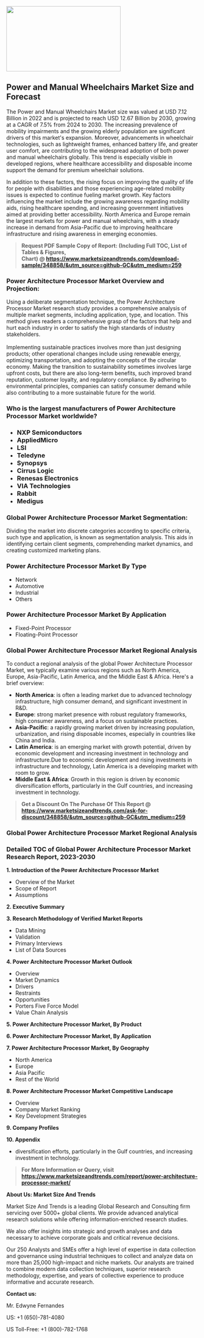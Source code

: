 <p><img class="alignnone size-medium wp-image-20088" src="https://ffe5etoiles.com/wp-content/uploads/2024/12/MST1-300x171.png" alt="" width="300" height="171" /></p><h2>Power and Manual Wheelchairs Market Size and Forecast</h2><p>The Power and Manual Wheelchairs Market size was valued at USD 7.12 Billion in 2022 and is projected to reach USD 12.67 Billion by 2030, growing at a CAGR of 7.5% from 2024 to 2030. The increasing prevalence of mobility impairments and the growing elderly population are significant drivers of this market's expansion. Moreover, advancements in wheelchair technologies, such as lightweight frames, enhanced battery life, and greater user comfort, are contributing to the widespread adoption of both power and manual wheelchairs globally. This trend is especially visible in developed regions, where healthcare accessibility and disposable income support the demand for premium wheelchair solutions.</p><p>In addition to these factors, the rising focus on improving the quality of life for people with disabilities and those experiencing age-related mobility issues is expected to continue fueling market growth. Key factors influencing the market include the growing awareness regarding mobility aids, rising healthcare spending, and increasing government initiatives aimed at providing better accessibility. North America and Europe remain the largest markets for power and manual wheelchairs, with a steady increase in demand from Asia-Pacific due to improving healthcare infrastructure and rising awareness in emerging economies.</p></p><blockquote id="" class=""><strong>Request PDF Sample Copy of Report: (Including Full TOC, List of Tables &amp; Figures, Chart)&nbsp;@&nbsp;<strong><a href="https://www.marketsizeandtrends.com/download-sample/348858/&utm_source=github-GC&utm_medium=259" target="_blank">https://www.marketsizeandtrends.com/download-sample/348858/&utm_source=github-GC&utm_medium=259</a></strong></strong></blockquote><h3 id="" class="">Power Architecture Processor Market&nbsp;Overview and Projection:</h3><p id="" class="">Using a deliberate segmentation technique, the Power Architecture Processor Market research study provides a comprehensive analysis of multiple market segments, including application, type, and location. This method gives readers a comprehensive grasp of the factors that help and hurt each industry in order to satisfy the high standards of industry stakeholders. <br /> <br />Implementing sustainable practices involves more than just designing products; other operational changes include using renewable energy, optimizing transportation, and adopting the concepts of the circular economy. Making the transition to sustainability sometimes involves large upfront costs, but there are also long-term benefits, such improved brand reputation, customer loyalty, and regulatory compliance. By adhering to environmental principles, companies can satisfy consumer demand while also contributing to a more sustainable future for the world.</p><h3 id="" class="">Who is the largest manufacturers of&nbsp;Power Architecture Processor Market worldwide?</h3><h3 class=""><p><ul><li>NXP Semiconductors </li><li> AppliedMicro </li><li> LSI </li><li> Teledyne </li><li> Synopsys </li><li> Cirrus Logic </li><li> Renesas Electronics </li><li> VIA Technologies </li><li> Rabbit </li><li> Medigus</li></ul></p></h3><h3 id="" class="">Global&nbsp;Power Architecture Processor Market Segmentation:</h3><p id="" class="">Dividing the market into discrete categories according to specific criteria, such type and application, is known as segmentation analysis. This aids in identifying certain client segments, comprehending market dynamics, and creating customized marketing plans.</p><h3 id="" class="">Power Architecture Processor Market&nbsp;By Type</h3><p><p><ul><li>Network</li><li> Automotive</li><li> Industrial</li><li> Others</p></li></ul></p></p><h3 id="" class="">Power Architecture Processor Market&nbsp;By Application</h3><p class=""><p><ul><li>Fixed-Point Processor</li><li> Floating-Point Processor</li></ul></p></p><h3 id="" class="">Global Power Architecture Processor Market Regional Analysis</h3><p id="" class="">To conduct a regional analysis of the global Power Architecture Processor Market, we typically examine various regions such as North America, Europe, Asia-Pacific, Latin America, and the Middle East &amp; Africa. Here's a brief overview:</p><ul><li><strong>North America</strong>: is often a leading market due to advanced technology infrastructure, high consumer demand, and significant investment in R&amp;D.</li><li><strong>Europe</strong>: strong market presence with robust regulatory frameworks, high consumer awareness, and a focus on sustainable practices.</li><li><strong>Asia-Pacific</strong>: a rapidly growing market driven by increasing population, urbanization, and rising disposable incomes, especially in countries like China and India.</li><li><strong>Latin America</strong>: is an emerging market with growth potential, driven by economic development and increasing investment in technology and infrastructure.Due to economic development and rising investments in infrastructure and technology, Latin America is a developing market with room to grow.</li><li><strong>Middle East &amp; Africa</strong>: Growth in this region is driven by economic diversification efforts, particularly in the Gulf countries, and increasing investment in technology.</li></ul><blockquote id="" class=""><strong>Get a Discount On The Purchase Of This Report @ <strong><a href="https://www.marketsizeandtrends.com/ask-for-discount/348858/&utm_source=github-GC&utm_medium=259" target="_blank">https://www.marketsizeandtrends.com/ask-for-discount/348858/&utm_source=github-GC&utm_medium=259</a></strong></strong></blockquote><h3 id="" class="">Global Power Architecture Processor Market Regional Analysis</h3><h3 id="" class="">Detailed TOC of Global Power Architecture Processor Market Research Report, 2023-2030</h3><p id="" class=""><strong>1. Introduction of the Power Architecture Processor Market</strong></p><ul><li>Overview of the Market</li><li>Scope of Report</li><li>Assumptions</li></ul><p id="" class=""><strong>2. Executive Summary</strong></p><p id="" class=""><strong>3. Research Methodology of Verified Market Reports</strong></p><ul><li>Data Mining</li><li>Validation</li><li>Primary Interviews</li><li>List of Data Sources</li></ul><p id="" class=""><strong>4. Power Architecture Processor Market Outlook</strong></p><ul><li>Overview</li><li>Market Dynamics</li><li>Drivers</li><li>Restraints</li><li>Opportunities</li><li>Porters Five Force Model</li><li>Value Chain Analysis</li></ul><p id="" class=""><strong>5. Power Architecture Processor Market, By Product</strong></p><p id="" class=""><strong>6. Power Architecture Processor Market, By Application</strong></p><p id="" class=""><strong>7. Power Architecture Processor Market, By Geography</strong></p><ul><li>North America</li><li>Europe</li><li>Asia Pacific</li><li>Rest of the World</li></ul><p id="" class=""><strong>8. Power Architecture Processor Market Competitive Landscape</strong></p><ul><li>Overview</li><li>Company Market Ranking</li><li>Key Development Strategies</li></ul><p id="" class=""><strong>9. Company Profiles</strong></p><p id="" class=""><strong>10. Appendix</strong></p><ul><li>diversification efforts, particularly in the Gulf countries, and increasing investment in technology.</li></ul><blockquote id="" class=""><strong>For More Information or Query, visit <strong><strong><a href="https://www.marketsizeandtrends.com/report/power-architecture-processor-market/" target="_blank">https://www.marketsizeandtrends.com/report/power-architecture-processor-market/</a></strong></strong></strong></blockquote><p id="" class=""><strong>About Us: Market Size And Trends</strong></p><p id="" class="">Market Size And Trends is a leading Global Research and Consulting firm servicing over 5000+ global clients. We provide advanced analytical research solutions while offering information-enriched research studies.</p><p id="" class="">We also offer insights into strategic and growth analyses and data necessary to achieve corporate goals and critical revenue decisions.</p><p id="" class="">Our 250 Analysts and SMEs offer a high level of expertise in data collection and governance using industrial techniques to collect and analyze data on more than 25,000 high-impact and niche markets. Our analysts are trained to combine modern data collection techniques, superior research methodology, expertise, and years of collective experience to produce informative and accurate research.</p><p id="" class=""><strong>Contact us:</strong></p><p id="" class="">Mr. Edwyne Fernandes</p><p id="" class="">US: +1 (650)-781-4080</p><p id="" class="">US Toll-Free: +1 (800)-782-1768</p>
